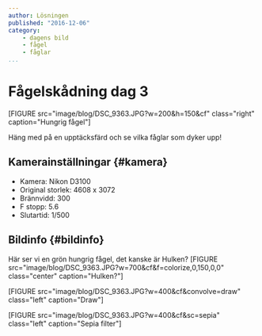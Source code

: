 ```yaml
---
author: Lösningen
published: "2016-12-06"
category:
    - dagens bild
    - fågel
    - fåglar
...
```

Fågelskådning dag 3
==================================

[FIGURE src="image/blog/DSC_9363.JPG?w=200&h=150&cf" class="right" caption="Hungrig fågel"]

Häng med på en upptäcksfärd och se vilka fåglar som dyker upp!


<!--more-->

Kamerainställningar {#kamera}
-----------------------------------

* Kamera: Nikon D3100
* Original storlek: 4608 x 3072
* Brännvidd: 300
* F stopp: 5.6
* Slutartid: 1/500

Bildinfo {#bildinfo}
-----------------------------------

Här ser vi en grön hungrig fågel, det kanske är Hulken?
[FIGURE src="image/blog/DSC_9363.JPG?w=700&cf&f=colorize,0,150,0,0" class="center" caption="Hulken?"]

[FIGURE src="image/blog/DSC_9363.JPG?w=400&cf&convolve=draw" class="left" caption="Draw"]

[FIGURE src="image/blog/DSC_9363.JPG?w=400&cf&sc=sepia" class="left" caption="Sepia filter"]
